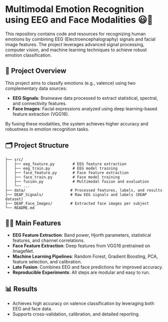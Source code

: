 # Multimodal Emotion Recognition using EEG and Face Modalities 😃🧠

 This repository contains code and resources for recognizing human emotions by combining EEG (Electroencephalography) signals and facial image features. The project leverages advanced signal processing, computer vision, and machine learning techniques to achieve robust emotion classification.

## 🚀 Project Overview

This project aims to classify emotions (e.g., valence) using two complementary data sources:
- **EEG Signals**: Brainwave data processed to extract statistical, spectral, and connectivity features.
- **Face Images**: Facial expressions analyzed using deep learning-based feature extraction (VGG16).

By fusing these modalities, the system achieves higher accuracy and robustness in emotion recognition tasks.

## 🗂️ Project Structure

```
├── src/
│   ├── eeg_feature.py        # EEG feature extraction
│   ├── eeg_train.py          # EEG model training
│   ├── face_feature.py       # Face feature extraction
│   ├── face_train.py         # Face model training
│   ├── fusion.py             # Multimodal fusion and evaluation
│   └── ...
├── data/                    # Processed features, labels, and results
├── DEAP_Signals/            # Raw EEG signals and labels (DEAP dataset)
├── DEAP_Face_Images/        # Extracted face images per subject
└── README.md
```

## 🧑‍💻 Main Features

- **EEG Feature Extraction**: Band power, Hjorth parameters, statistical features, and channel correlations.
- **Face Feature Extraction**: Deep features from VGG16 pretrained on ImageNet.
- **Machine Learning Pipelines**: Random Forest, Gradient Boosting, PCA, feature selection, and calibration.
- **Late Fusion**: Combines EEG and face predictions for improved accuracy.
- **Reproducible Experiments**: All steps are modular and easy to run.

## 📊 Results

- Achieves high accuracy on valence classification by leveraging both EEG and face data.
- Supports cross-validation, calibration, and detailed reporting.

